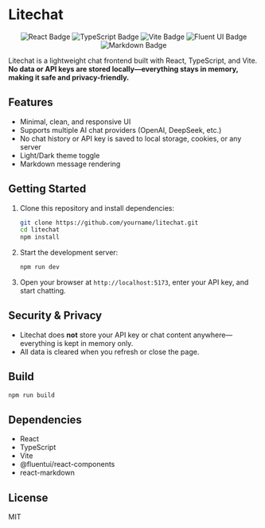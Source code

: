 # Litechat

<p align="center">
   <img src="https://custom-icon-badges.demolab.com/badge/React-20232A?logo=react&logoColor=61DAFB&style=for-the-badge" alt="React Badge"/>
   <img src="https://custom-icon-badges.demolab.com/badge/TypeScript-3178C6?logo=typescript&logoColor=white&style=for-the-badge" alt="TypeScript Badge"/>
   <img src="https://custom-icon-badges.demolab.com/badge/Vite-646CFF?logo=vite&logoColor=FFD62E&style=for-the-badge" alt="Vite Badge"/>
   <img src="https://custom-icon-badges.demolab.com/badge/FluentUI-0078D4?logo=fluentui&logoColor=white&style=for-the-badge" alt="Fluent UI Badge"/>
   <img src="https://custom-icon-badges.demolab.com/badge/Markdown-000000?logo=markdown&logoColor=white&style=for-the-badge" alt="Markdown Badge"/>
</p>

Litechat is a lightweight chat frontend built with React, TypeScript, and Vite.  
**No data or API keys are stored locally—everything stays in memory, making it safe and privacy-friendly.**

## Features

- Minimal, clean, and responsive UI
- Supports multiple AI chat providers (OpenAI, DeepSeek, etc.)
- No chat history or API key is saved to local storage, cookies, or any server
- Light/Dark theme toggle
- Markdown message rendering

## Getting Started

1. Clone this repository and install dependencies:

    ```sh
    git clone https://github.com/yourname/litechat.git
    cd litechat
    npm install
    ```

2. Start the development server:

    ```sh
    npm run dev
    ```

3. Open your browser at `http://localhost:5173`, enter your API key, and start chatting.

## Security & Privacy

- Litechat does **not** store your API key or chat content anywhere—everything is kept in memory only.
- All data is cleared when you refresh or close the page.

## Build

```sh
npm run build
```

## Dependencies

- React
- TypeScript
- Vite
- @fluentui/react-components
- react-markdown

## License

MIT